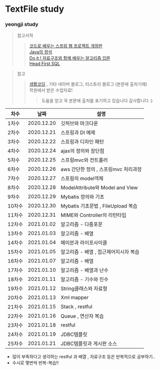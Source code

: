 # TextFile study
### yeongji study

> 참고서적 
>	> [ 코드로 배우는 스프링 웹 프로젝트 개정판 ](https://book.naver.com/bookdb/book_detail.nhn?bid=13993776,"스프링책")   
> > [ Java의 정석 ](https://book.naver.com/bookdb/book_detail.nhn?bid=10191151,"자바책")   
> > [ Do it ! 자료구조와 함께 배우는 알고리즘 입문 ](https://book.naver.com/bookdb/book_detail.nhn?bid=13560672,"알고리즘책")   
> > [ Head First SQL ](https://book.naver.com/bookdb/book_detail.nhn?bid=4532339,"sql책")      

> 참고
> > [생활코딩](https://opentutorials.org/course/1, "생활코딩") , 기타 네이버 블로그, 티스토리 블로그 (본문에 출처기재)        
> > 학원에서 받은 수업자료!            
> > >도움을 얻고 꼭 본문에 출처를 표기하고 있습니다 감사합니다 :)

| 차수 | 날짜 | 설명 |
| ------ | ------ | ------ |
| 1차수 | 2020.12.20 | 깃허브와 마크다운 |
| 2차수 | 2020.12.21 | 스프링과 DI 예제 |
| 3차수 | 2020.12.22 | 스프링과 디자인 패턴 |
| 4차수 | 2020.12.24 | ajax의 정의와 장단점 |
| 5차수 | 2020.12.25 | 스프링mvc와 컨트롤러 |
| 6차수 | 2020.12.26 | aws 간단한 정의 , 스프링mvc 처리과정 |
| 7차수 | 2020.12.27 | 스프링의 model객체 |
| 8차수 | 2020.12.28 | ModelAttribute와 Model and View |
| 9차수 | 2020.12.29 | Mybatis 정의와 기초 |
| 10차수 | 2020.12.30 | Mybatis 기초문법 , FileUpload 복습|
| 11차수 | 2020.12.31 | MIME와 Controller의 리턴타입 |
| 12차수 | 2021.01.02 | 알고리즘 - 다중포문 |
| 13차수 | 2021.01.03 | 알고리즘 - 배열 |
| 14차수 | 2021.01.04 | 메이븐과 라이프사이클 |
| 15차수 | 2021.01.05 | 알고리즘 - 배열 , 접근제어지시자 복습 |
| 16차수 | 2021.01.07 | 알고리즘 - 배열 |
| 17차수 | 2021.01.10 | 알고리즘 - 배열과 난수 |
| 18차수 | 2021.01.11 | 알고리즘 - 기수와 진수 |
| 19차수 | 2021.01.12 | String클래스와 자료형 |
| 20차수 | 2021.01.13 | Xml mapper |
| 21차수 | 2021.01.15 | Stack , restful |
| 22차수 | 2021.01.16 | Queue , 연산자 복습 |
| 23차수 | 2021.01.18 | restful |
| 24차수 | 2021.01.19 | JDBC템플릿 |
| 25차수 | 2021.01.21 | JDBC템플릿과 게시판 소스 |
* 많이 부족하다고 생각하는 restful 과 배열 , 자료구조 등은 반복적으로 공부하기..
* 수시로 몇번씩 반복-복습!!
